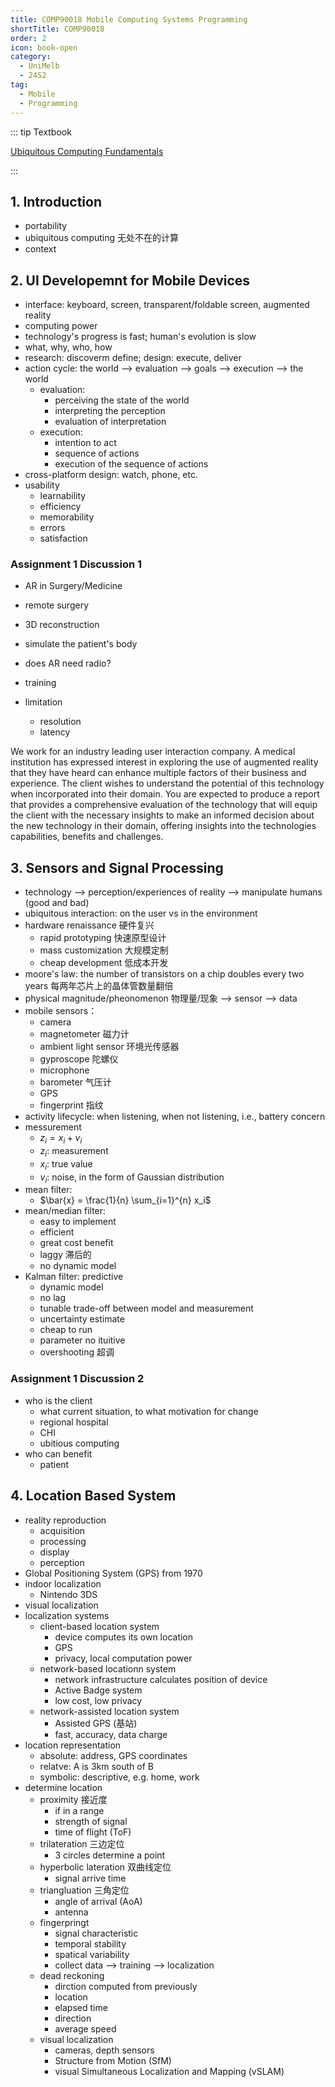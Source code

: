 ```yaml
---
title: COMP90018 Mobile Computing Systems Programming
shortTitle: COMP90018
order: 2
icon: book-open
category:
  - UniMelb
  - 24S2
tag:
  - Mobile
  - Programming
---
```


::: tip Textbook

[Ubiquitous Computing Fundamentals](https://research.ebsco.com/c/xppotz/search/details/2n7loxcgbj?limiters=FT1%3AY&q=Ubiquitous+Computing+Fundamentals)

:::

## 1. Introduction

- portability
- ubiquitous computing 无处不在的计算
- context

## 2. UI Developemnt for Mobile Devices

- interface: keyboard, screen, transparent/foldable screen, augmented reality
- computing power
- technology's progress is fast; human's evolution is slow
- what, why, who, how
- research: discoverm define; design: execute, deliver
- action cycle: the world --> evaluation --> goals --> execution --> the world
  - evaluation:
    - perceiving the state of the world
    - interpreting the perception
    - evaluation of interpretation
  - execution:
    - intention to act
    - sequence of actions
    - execution of the sequence of actions
- cross-platform design: watch, phone, etc.
- usability
  - learnability
  - efficiency
  - memorability
  - errors
  - satisfaction
  


### Assignment 1 Discussion 1

- AR in Surgery/Medicine
- remote surgery
- 3D reconstruction
- simulate the patient's body
- does AR need radio?
- training

- limitation
  - resolution
  - latency

We work for an industry leading user interaction company. A medical institution has expressed interest in exploring the use of augmented reality that they have heard can enhance multiple factors of their business and experience.  The client wishes to understand the potential of this technology when incorporated into their domain. You are expected to produce a report that provides a comprehensive evaluation of the technology that will equip the client with the necessary insights to make an informed decision about the new technology in their domain, offering insights into the technologies capabilities, benefits and challenges.

## 3. Sensors and Signal Processing

- technology --> perception/experiences of reality --> manipulate humans (good and bad)
- ubiquitous interaction: on the user vs in the environment 
- hardware renaissance 硬件复兴
  - rapid prototyping 快速原型设计
  - mass customization 大规模定制
  - cheap development 低成本开发
- moore's law: the number of transistors on a chip doubles every two years 每两年芯片上的晶体管数量翻倍
- physical magnitude/pheonomenon 物理量/现象 --> sensor --> data
- mobile sensors：
  - camera 
  - magnetometer 磁力计
  - ambient light sensor 环境光传感器
  - gyproscope 陀螺仪
  - microphone
  - barometer 气压计
  - GPS
  - fingerprint 指纹
- activity lifecycle: when listening, when not listening, i.e., battery concern
- messurement
  - $z_i  = x_i + v_i$
  - $z_i$: measurement
  - $x_i$: true value
  - $v_i$: noise, in the form of Gaussian distribution
- mean filter: 
  - $\bar{x} = \frac{1}{n} \sum_{i=1}^{n} x_i$
- mean/median filter: 
  - easy to implement
  - efficient
  - great cost benefit
  - laggy 滞后的
  - no dynamic model
- Kalman filter: predictive
  - dynamic model
  - no lag
  - tunable trade-off between model and measurement
  - uncertainty estimate
  - cheap to run
  - parameter no ituitive
  - overshooting 超调


### Assignment 1 Discussion 2

- who is the client
  - what current situation, to what motivation for change
  - regional hospital
  - CHI
  - ubitious computing
- who can benefit
  - patient

## 4. Location Based System

- reality reproduction
  - acquisition
  - processing
  - display
  - perception
- Global Positioning System (GPS) from 1970
- indoor localization
  - Nintendo 3DS
- visual localization
- localization systems
  - client-based location system
    - device computes its own location
    - GPS
    - privacy, local computation power
  - network-based locationn system
    - network infrastructure calculates position of device
    - Active Badge system
    - low cost, low privacy
  - network-assisted location system
    - Assisted GPS (基站)
    - fast, accuracy, data charge
- location representation
  - absolute: address, GPS coordinates
  - relatve: A is 3km south of B
  - symbolic: descriptive, e.g. home, work
- determine location
  - proximity 接近度
    - if in a range
    - strength of signal
    - time of flight (ToF)
  - trilateration 三边定位
    - 3 circles determine a point
  - hyperbolic lateration 双曲线定位
    - signal arrive time
  - triangluation 三角定位
    - angle of arrival (AoA)
    - antenna 
  - fingerpringt
    - signal characteristic
    - temporal stability
    - spatical variability
    - collect data --> training --> localization
  - dead reckoning 
    - dirction computed from previously
    - location
    - elapsed time
    - direction
    - average speed
  -  visual localization
     -  cameras, depth sensors
     -  Structure from Motion (SfM)
     -  visual Simultaneous Localization and Mapping (vSLAM) 
